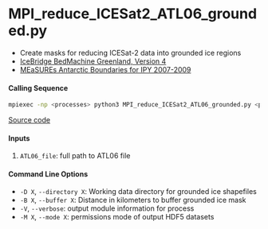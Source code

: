 MPI_reduce_ICESat2_ATL06_grounded.py
====================================

- Create masks for reducing ICESat-2 data into grounded ice regions
- [IceBridge BedMachine Greenland, Version 4](https://doi.org/10.5067/VLJ5YXKCNGXO)
- [MEaSUREs Antarctic Boundaries for IPY 2007-2009](https://doi.org/10.5067/AXE4121732AD)

#### Calling Sequence
```bash
mpiexec -np <processes> python3 MPI_reduce_ICESat2_ATL06_grounded.py <path_to_ATL06_file>
```
[Source code](https://github.com/tsutterley/read-ICESat-2/blob/main/scripts/MPI_reduce_ICESat2_ATL06_grounded.py)

#### Inputs
1. `ATL06_file`: full path to ATL06 file

#### Command Line Options
- `-D X`, `--directory X`: Working data directory for grounded ice shapefiles
- `-B X`, `--buffer X`: Distance in kilometers to buffer grounded ice mask
- `-V`, `--verbose`: output module information for process
- `-M X`, `--mode X`: permissions mode of output HDF5 datasets
